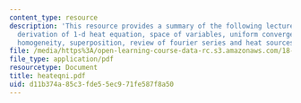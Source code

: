 ```yaml
---
content_type: resource
description: 'This resource provides a summary of the following lecture topics: physical
  derivation of 1-d heat equation, space of variables, uniform convergence, linearity,
  homogeneity, superposition, review of fourier series and heat sources.'
file: /media/https%3A/open-learning-course-data-rc.s3.amazonaws.com/18-303-linear-partial-differential-equations-fall-2006/d11b374a85c3fde55ec971fe587f8a50_heateqni.pdf
file_type: application/pdf
resourcetype: Document
title: heateqni.pdf
uid: d11b374a-85c3-fde5-5ec9-71fe587f8a50
---
```

